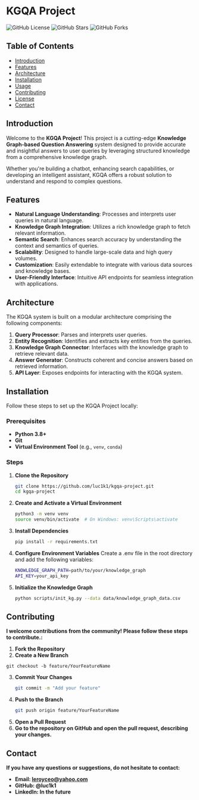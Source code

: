 # KGQA Project

![GitHub License](https://img.shields.io/github/license/luc1k1/kgqa-project)
![GitHub Stars](https://img.shields.io/github/stars/luc1k1/kgqa-project?style=social)
![GitHub Forks](https://img.shields.io/github/forks/luc1k1/kgqa-project?style=social)

## Table of Contents

- [Introduction](#introduction)
- [Features](#features)
- [Architecture](#architecture)
- [Installation](#installation)
- [Usage](#usage)
- [Contributing](#contributing)
- [License](#license)
- [Contact](#contact)

## Introduction

Welcome to the **KGQA Project**! This project is a cutting-edge **Knowledge Graph-based Question Answering** system designed to provide accurate and insightful answers to user queries by leveraging structured knowledge from a comprehensive knowledge graph.

Whether you're building a chatbot, enhancing search capabilities, or developing an intelligent assistant, KGQA offers a robust solution to understand and respond to complex questions.

## Features

- **Natural Language Understanding**: Processes and interprets user queries in natural language.
- **Knowledge Graph Integration**: Utilizes a rich knowledge graph to fetch relevant information.
- **Semantic Search**: Enhances search accuracy by understanding the context and semantics of queries.
- **Scalability**: Designed to handle large-scale data and high query volumes.
- **Customization**: Easily extendable to integrate with various data sources and knowledge bases.
- **User-Friendly Interface**: Intuitive API endpoints for seamless integration with applications.

## Architecture

The KGQA system is built on a modular architecture comprising the following components:

1. **Query Processor**: Parses and interprets user queries.
2. **Entity Recognition**: Identifies and extracts key entities from the queries.
3. **Knowledge Graph Connector**: Interfaces with the knowledge graph to retrieve relevant data.
4. **Answer Generator**: Constructs coherent and concise answers based on retrieved information.
5. **API Layer**: Exposes endpoints for interacting with the KGQA system.

## Installation

Follow these steps to set up the KGQA Project locally:

### Prerequisites

- **Python 3.8+**
- **Git**
- **Virtual Environment Tool** (e.g., `venv`, `conda`)

### Steps

1. **Clone the Repository**

   ```bash
   git clone https://github.com/luc1k1/kgqa-project.git
   cd kgqa-project
2. **Create and Activate a Virtual Environment**
    ```bash
    python3 -m venv venv
    source venv/bin/activate  # On Windows: venv\Scripts\activate

3. **Install Dependencies**
    ```bash
    pip install -r requirements.txt

4. **Configure Environment Variables**
    Create a .env file in the root directory and add the following variables:
    ```bash
    KNOWLEDGE_GRAPH_PATH=path/to/your/knowledge_graph
    API_KEY=your_api_key
5. **Initialize the Knowledge Graph**
   ```bash
   python scripts/init_kg.py --data data/knowledge_graph_data.csv


## Contributing
  **I welcome contributions from the community! Please follow these steps to contribute.:**
  1. **Fork the Repository**
  2. **Create a New Branch**

    git checkout -b feature/YourFeatureName

  3. **Commit Your Changes**
     ```bash
     git commit -m "Add your feature"
  4. **Push to the Branch**
     ```bash
     git push origin feature/YourFeatureName
  5. **Open a Pull Request**
  6. **Go to the repository on GitHub and open the pull request, describing your changes.**

##  Contact


  **If you have any questions or suggestions, do not hesitate to contact:**

- **Email: leroyceo@yahoo.com**
- **GitHub: @luc1k1**
- **LinkedIn: In the future**
